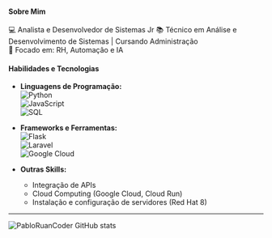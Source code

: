 #### **Sobre Mim**
💻 Analista e Desenvolvedor de Sistemas Jr
📚 Técnico em Análise e Desenvolvimento de Sistemas | Cursando Administração  
🎯 Focado em: RH, Automação e IA  

#### **Habilidades e Tecnologias**  
- **Linguagens de Programação:**  
  ![Python](https://img.shields.io/badge/Python-3776AB?style=flat&logo=python&logoColor=white)  
  ![JavaScript](https://img.shields.io/badge/JavaScript-F7DF1E?style=flat&logo=javascript&logoColor=black)  
  ![SQL](https://img.shields.io/badge/SQL-003B57?style=flat&logo=microsoft-sql-server&logoColor=white)  

- **Frameworks e Ferramentas:**  
  ![Flask](https://img.shields.io/badge/Flask-000000?style=flat&logo=flask&logoColor=white)  
  ![Laravel](https://img.shields.io/badge/Laravel-FF2D20?style=flat&logo=laravel&logoColor=white)  
  ![Google Cloud](https://img.shields.io/badge/Google%20Cloud-4285F4?style=flat&logo=google-cloud&logoColor=white)

- **Outras Skills:**  
  - Integração de APIs  
  - Cloud Computing (Google Cloud, Cloud Run)  
  - Instalação e configuração de servidores (Red Hat 8)  
---
![PabloRuanCoder GitHub stats](https://github-readme-stats.vercel.app/api?username=pabloruancoder&show_icons=true&theme=radical)
